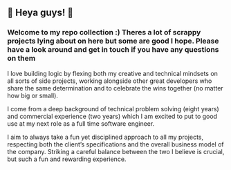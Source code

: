 ## :balloon: Heya guys! :balloon: ##
### Welcome to my repo collection :) Theres a lot of scrappy projects lying about on here but some are good I hope. Please have a look around and get in touch if you have any questions on them ###

I love building logic by flexing both my creative and technical mindsets on all sorts of side projects, working alongside other great developers who share the same determination and to celebrate the wins together (no matter how big or small).

I come from a deep background of technical problem solving (eight years) and commercial experience (two years) which I am excited to put to good use at my next role as a full time software engineer.

I aim to always take a fun yet disciplined approach to all my projects, respecting both the client’s specifications and the overall business model of the company. Striking a careful balance between the two I believe is crucial, but such a fun and rewarding experience.
